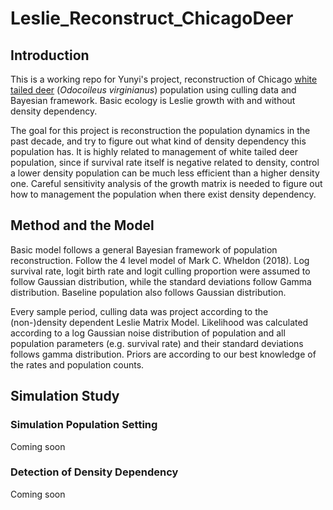 # Leslie_Reconstruct_ChicagoDeer
## Introduction
This is a working repo for Yunyi's project, reconstruction of Chicago [white tailed deer](https://en.wikipedia.org/wiki/White-tailed_deer) (*Odocoileus virginianus*) population using culling data and Bayesian framework.
Basic ecology is Leslie growth with and without density dependency.

The goal for this project is reconstruction the population dynamics in the past decade, and try to figure out what kind of density dependency this population has. It is highly related to management of white tailed deer population, since if survival rate itself is negative related to density, control a lower density population can be much less efficient than a higher density one. Careful sensitivity analysis of the growth matrix is needed to figure out how to management the population when there exist density dependency.

## Method and the Model
Basic model follows a general Bayesian framework of population reconstruction. Follow the 4 level model of Mark C. Wheldon (2018). Log survival rate, logit birth rate and logit culling proportion were assumed to follow Gaussian distribution, while the standard deviations follow Gamma distribution. Baseline population also follows Gaussian distribution. 

Every sample period, culling data was project according to the (non-)density dependent Leslie Matrix Model. Likelihood was calculated according to a log Gaussian noise distribution of population and all population parameters (e.g. survival rate) and their standard deviations follows gamma distribution. Priors are according to our best knowledge of the rates and population counts. 

## Simulation Study
### Simulation Population Setting
Coming soon
### Detection of Density Dependency
Coming soon

